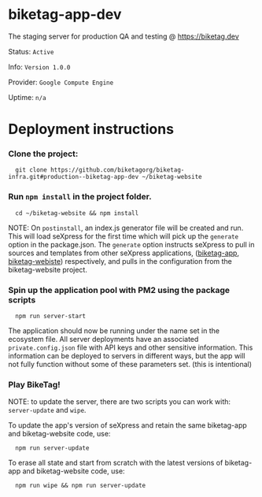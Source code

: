 # biketag-app-dev
The staging server for production QA and testing @ https://biketag.dev

Status: `Active`

Info: `Version 1.0.0`

Provider: `Google Compute Engine`

Uptime: `n/a`

# Deployment instructions

### Clone the project:

```
  git clone https://github.com/biketagorg/biketag-infra.git#production--biketag-app-dev ~/biketag-website
```

### Run `npm install` in the project folder.

```
  cd ~/biketag-website && npm install
```

NOTE: On `postinstall`, an index.js generator file will be created and run. This will load seXpress for the first time which will pick up the `generate` option in the package.json. The `generate` option instructs seXpress to pull in sources and templates from other seXpress applications, ([biketag-app](https://github.com/biketagorg/biketag-app), [biketag-webiste](https://github.com/biketagorg/biketag-webiste)) respectively, and pulls in the configuration from the biketag-website project.

### Spin up the application pool with PM2 using the package scripts

```
  npm run server-start
```

The application should now be running under the name set in the ecosystem file. All server deployments have an associated `private.config.json` file with API keys and other sensitive information. This information can be deployed to servers in different ways, but the app will not fully function without some of these parameters set. (this is intentional)

### Play BikeTag!

NOTE: to update the server, there are two scripts you can work with: `server-update` and `wipe`. 

To update the app's version of seXpress and retain the same biketag-app and biketag-website code, use:
```
  npm run server-update
```

To erase all state and start from scratch with the latest versions of biketag-app and biketag-website code, use: 
```
  npm run wipe && npm run server-update
```

